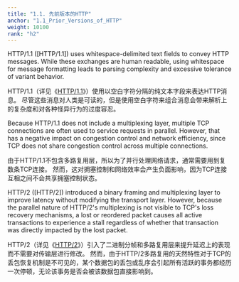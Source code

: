 ```yaml
---
title: "1.1. 先前版本的HTTP"
anchor: "1.1_Prior_Versions_of_HTTP"
weight: 10100
rank: "h2"
---
```


HTTP/1.1 ([HTTP/1.1]) uses whitespace-delimited text fields to convey HTTP messages. While these exchanges are human readable, using whitespace for message formatting leads to parsing complexity and excessive tolerance of variant behavior.

HTTP/1.1（详见《[HTTP/1.1]()》）使用以空白字符分隔的纯文本字段来表达HTTP消息。
尽管这些消息对人类是可读的，但是使用空白字符来组合消息会带来解析上的复杂度和对各种怪异行为的过度容忍。

Because HTTP/1.1 does not include a multiplexing layer, multiple TCP connections are often used to service requests in parallel. However, that has a negative impact on congestion control and network efficiency, since TCP does not share congestion control across multiple connections.

由于HTTP/1.1不包含多路复用层，所以为了并行处理网络请求，通常需要用到复数条TCP连接。
然而，这对拥塞控制和网络效率会产生负面影响，因为TCP连接互相之间不会共享拥塞控制状态。

HTTP/2 ([HTTP/2]) introduced a binary framing and multiplexing layer to improve latency without modifying the transport layer. However, because the parallel nature of HTTP/2's multiplexing is not visible to TCP's loss recovery mechanisms, a lost or reordered packet causes all active transactions to experience a stall regardless of whether that transaction was directly impacted by the lost packet.

HTTP/2（详见《[HTTP/2]()》）引入了二进制分帧和多路复用层来提升延迟上的表现而不需要对传输层进行修改。
然而，由于HTTP/2多路复用的天然特性对于TCP的丢包恢复机制是不可见的，某个数据包的丢包或乱序会引起所有活跃的事务都经历一次停顿，无论该事务是否会被该数据包直接影响到。
